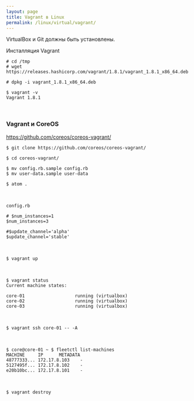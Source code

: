 ```yaml
---
layout: page
title: Vagrant в Linux
permalink: /linux/virtual/vagrant/
---
```


VirtualBox и Git должны быть установлены.


Инсталляция Vagrant

    # cd /tmp
    # wget https://releases.hashicorp.com/vagrant/1.8.1/vagrant_1.8.1_x86_64.deb

    # dpkg -i vagrant_1.8.1_x86_64.deb

    $ vagrant -v
    Vagrant 1.8.1


<br/>

### Vagrant и CoreOS


https://github.com/coreos/coreos-vagrant/



    $ git clone https://github.com/coreos/coreos-vagrant/

    $ cd coreos-vagrant/

    $ mv config.rb.sample config.rb
    $ mv user-data.sample user-data

    $ atom .

<br/>

    config.rb

    # $num_instances=1
    $num_instances=3

    #$update_channel='alpha'
    $update_channel='stable'


<br/>

    $ vagrant up

<br/>

    $ vagrant status
    Current machine states:

    core-01                   running (virtualbox)
    core-02                   running (virtualbox)
    core-03                   running (virtualbox)


<br/>

    $ vagrant ssh core-01 -- -A

<br/>

    $ core@core-01 ~ $ fleetctl list-machines
    MACHINE		IP		METADATA
    48777333...	172.17.8.103	-
    5127495f...	172.17.8.102	-
    e20b10bc...	172.17.8.101	-


<br/>


    $ vagrant destroy
